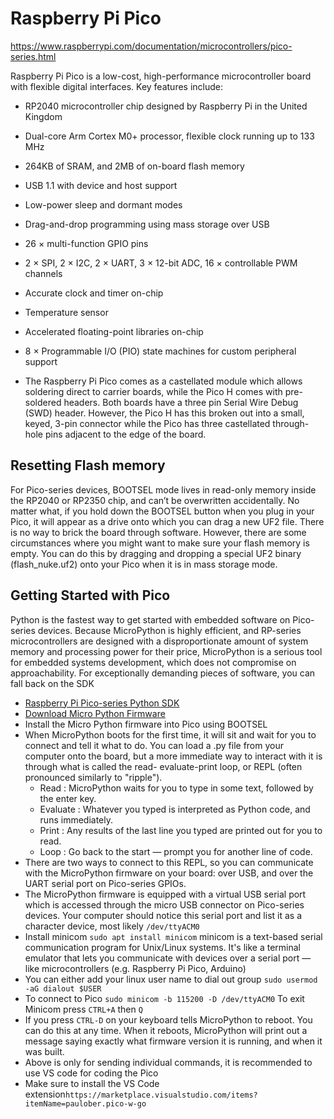 # Raspberry Pi Pico

https://www.raspberrypi.com/documentation/microcontrollers/pico-series.html

Raspberry Pi Pico is a low-cost, high-performance microcontroller board with flexible digital interfaces. Key features include:

- RP2040 microcontroller chip designed by Raspberry Pi in the United Kingdom

- Dual-core Arm Cortex M0+ processor, flexible clock running up to 133 MHz

- 264KB of SRAM, and 2MB of on-board flash memory

- USB 1.1 with device and host support

- Low-power sleep and dormant modes

- Drag-and-drop programming using mass storage over USB

- 26 × multi-function GPIO pins

- 2 × SPI, 2 × I2C, 2 × UART, 3 × 12-bit ADC, 16 × controllable PWM channels

- Accurate clock and timer on-chip

- Temperature sensor

- Accelerated floating-point libraries on-chip

- 8 × Programmable I/O (PIO) state machines for custom peripheral support

- The Raspberry Pi Pico comes as a castellated module which allows soldering direct to carrier boards, while the Pico H comes with pre-soldered headers.
  Both boards have a three pin Serial Wire Debug (SWD) header. However, the Pico H has this broken out into a small, keyed, 3-pin connector while the Pico has three castellated through-hole pins adjacent to the edge of the board.

## Resetting Flash memory

For Pico-series devices, BOOTSEL mode lives in read-only memory inside the RP2040 or RP2350 chip, and can’t be overwritten accidentally. No matter what, if you hold down the BOOTSEL button when you plug in your Pico, it will appear as a drive onto which you can drag a new UF2 file. There is no way to brick the board through software. However, there are some circumstances where you might want to make sure your flash memory is empty. You can do this by dragging and dropping a special UF2 binary (flash_nuke.uf2) onto your Pico when it is in mass storage mode.

## Getting Started with Pico

Python is the fastest way to get started with embedded software on Pico-series devices.
Because MicroPython is highly efficient, and RP-series microcontrollers are designed with a disproportionate amount of system memory and processing power for their price, MicroPython is a serious tool for embedded systems development, which does not
compromise on approachability. For exceptionally demanding pieces of software, you can fall back on the SDK

- [Raspberry Pi Pico-series Python SDK](./raspberry-pi-pico-python-sdk.pdf)
- [Download Micro Python Firmware](https://www.raspberrypi.com/documentation/microcontrollers/micropython.html)
- Install the Micro Python firmware into Pico using BOOTSEL
- When MicroPython boots for the first time, it will sit and wait for you to connect and tell it what to do. You can load a .py file from your computer onto the board, but a more immediate way to interact with it is through what is called the read- evaluate-print loop, or REPL (often pronounced similarly to "ripple").
  - Read : MicroPython waits for you to type in some text, followed by the enter key.
  - Evaluate : Whatever you typed is interpreted as Python code, and runs immediately.
  - Print : Any results of the last line you typed are printed out for you to read.
  - Loop : Go back to the start — prompt you for another line of code.
- There are two ways to connect to this REPL, so you can communicate with the MicroPython firmware on your board: over USB, and over the UART serial port on Pico-series GPIOs.
- The MicroPython firmware is equipped with a virtual USB serial port which is accessed through the micro USB connector on Pico-series devices. Your computer should notice this serial port and list it as a character device, most likely `/dev/ttyACM0`
- Install minicom `sudo apt install minicom` minicom is a text-based serial communication program for Unix/Linux systems. It's like a terminal emulator that lets you communicate with devices over a serial port — like microcontrollers (e.g. Raspberry Pi Pico, Arduino)
- You can either add your linux user name to dial out group `sudo usermod -aG dialout $USER`
- To connect to Pico `sudo minicom -b 115200 -D /dev/ttyACM0` To exit Minicom press `CTRL+A` then `Q`
- If you press `CTRL-D` on your keyboard tells MicroPython to reboot. You can do this at any time. When it reboots, MicroPython will print out a message saying exactly what firmware version it is running, and when it was built.
- Above is only for sending individual commands, it is recommended to use VS code for coding the Pico
- Make sure to install the VS Code extension`https://marketplace.visualstudio.com/items?itemName=paulober.pico-w-go`
